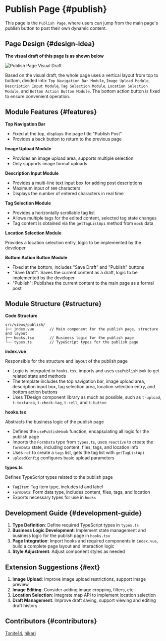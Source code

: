 # Publish Page {#publish}

This page is the `Publish Page`, where users can jump from the main page's publish button to post their own dynamic content.

## Page Design {#design-idea}

**The visual draft of this page is as shown below**

![Publish Page Visual Draft](/images/publish.png)

Based on the visual draft, the whole page uses a vertical layout from top to bottom, divided into: `Top Navigation Bar Module`, `Image Upload Module`, `Description Input Module`, `Tag Selection Module`, `Location Selection Module`, and `Bottom Action Button Module`. The bottom action button is fixed to ensure convenient operation.

## Module Features {#features}

**Top Navigation Bar**

- Fixed at the top, displays the page title "Publish Post"
- Provides a back button to return to the previous page

**Image Upload Module**

- Provides an image upload area, supports multiple selection
- Only supports image format uploads

**Description Input Module**

- Provides a multi-line text input box for adding post descriptions
- Maximum input of `500` characters
- Displays the number of entered characters in real time

**Tag Selection Module**

- Provides a horizontally scrollable tag list
- Allows multiple tags for the edited content, selected tag state changes
- Tag content is obtained via the `getTagListApi` method from `mock` data

**Location Selection Module**

Provides a location selection entry, logic to be implemented by the developer

**Bottom Action Button Module**

- Fixed at the bottom, includes "Save Draft" and "Publish" buttons
- "Save Draft": Saves the current content as a draft, logic to be implemented by the developer
- "Publish": Publishes the current content to the main page as a formal post

## Module Structure {#structure}

**Code Structure**

```
src/views/publish/
├── index.vue       // Main component for the publish page, structure and layout
├── hooks.tsx       // Business logic for the publish page
└── types.ts        // TypeScript types for the publish page
```

**index.vue**

Responsible for the structure and layout of the publish page

- Logic is integrated in `hooks.tsx`, imports and uses `usePublishHook` to get related state and methods
- The template includes the top navigation bar, image upload area, description input box, tag selection area, location selection entry, and bottom action buttons
- Uses TDesign component library as much as possible, such as `t-upload`, `t-textarea`, `t-check-tag`, `t-cell`, and `t-button`

**hooks.tsx**

Abstracts the business logic of the publish page

- Defines the `usePublishHook` function, encapsulating all logic for the publish page
- Imports the `FormData` type from `types.ts`, uses `reactive` to create the `formData` state, including content, files, tags, and location info
- Uses `ref` to create a `tags` list, gets the tag list with `getTagListApi`
- `uploadConfig` configures basic upload parameters

**types.ts**

Defines TypeScript types related to the publish page

- `TagItem`: Tag item type, includes id and label
- `FormData`: Form data type, includes content, files, tags, and location
- Exports necessary types for use in `hooks`

## Development Guide {#development-guide}

1. **Type Definition**: Define required TypeScript types in `types.ts`
2. **Business Logic Development**: Implement state management and business logic for the publish page in `hooks.tsx`
3. **Page Integration**: Import hooks and required components in `index.vue`, build a complete page layout and interaction logic
4. **Style Adjustment**: Adjust component styles as needed

## Extension Suggestions {#ext}

1. **Image Upload**: Improve image upload restrictions, support image preview
2. **Image Editing**: Consider adding image cropping, filters, etc.
3. **Location Selection**: Integrate map API to implement location selection
4. **Draft Management**: Improve draft saving, support viewing and editing draft history

## Contributors {#contributors}

[Tonite14](https://github.com/Tonite14), [hikari](https://github.com/liuyax0818)
